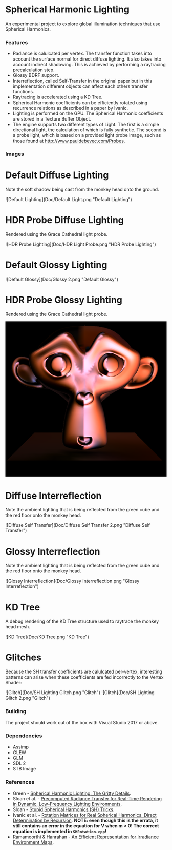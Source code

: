 # Spherical Harmonic Lighting

An experimental project to explore global illumination techniques that use Spherical Harmonics.

### Features
* Radiance is calulcated per vertex. The transfer function takes into account the surface normal for direct diffuse lighting. It also takes into account indirect shadowing. This is achieved by performing a raytracing precalculation step.
* Glossy BDRF support.
* Interreflection, called Self-Transfer in the original paper but in this implementation different objects can affect each others transfer functions.
* Raytracing is accelerated using a KD Tree.
* Spherical Harmonic coefficients can be efficiently rotated using recurrence relations as described in a paper by Ivanic.
* Lighting is performed on the GPU. The Spherical Harmonic coefficients are stored in a Texture Buffer Object.
* The engine supports two different types of Light. The first is a simple directional light, the calculation of which is fully synthetic. The second is a probe light, which is based on a provided light probe image, such as those found at <http://www.pauldebevec.com/Probes>.

### Images

# Default Diffuse Lighting
Note the soft shadow being cast from the monkey head onto the ground.

![Default Lighting](Doc/Default Light.png "Default Lighting")

# HDR Probe Diffuse Lighting
Rendered using the Grace Cathedral light probe.

![HDR Probe Lighting](Doc/HDR Light Probe.png "HDR Probe Lighting")

# Default Glossy Lighting

![Default Glossy](Doc/Glossy 2.png "Default Glossy")

# HDR Probe Glossy Lighting
Rendered using the Grace Cathedral light probe.

![HDR Probe Glossy](Doc/Glossy.png "HDR Probe Glossy")

# Diffuse Interreflection
Note the ambient lighting that is being reflected from the green cube and the red floor onto the monkey head.

![Diffuse Self Transfer](Doc/Diffuse Self Transfer 2.png "Diffuse Self Transfer")

# Glossy Interreflection
Note the ambient lighting that is being reflected from the green cube and the red floor onto the monkey head.

![Glossy Interreflection](Doc/Glossy Interreflection.png "Glossy Interreflection")

# KD Tree
A debug rendering of the KD Tree structure used to raytrace the monkey head mesh.

![KD Tree](Doc/KD Tree.png "KD Tree")

# Glitches
Because the SH transfer coefficients are calulcated per-vertex, interesting patterns can arise when these coefficients are fed incorrectly to the Vertex Shader:

![Glitch](Doc/SH Lighting Glitch.png "Glitch")
![Glitch](Doc/SH Lighting Glitch 2.png "Glitch")

### Building
The project should work out of the box with Visual Studio 2017 or above.

### Dependencies
* Assimp
* GLEW
* GLM
* SDL 2
* STB Image

### References
* Green - [Spherical Harmonic Lighting: The Gritty Details](http://silviojemma.com/public/papers/lighting/spherical-harmonic-lighting.pdf).
* Sloan et al. - [Precomputed Radiance Transfer for Real-Time Rendering in Dynamic, Low-Frequency Lighting Environments](https://sites.fas.harvard.edu/~cs278/papers/prt.pdf).
* Sloan - [Stupid Spherical Harmonics (SH) Tricks](http://www.ppsloan.org/publications/StupidSH36.pdf).
* Ivanic et al. - [Rotation Matrices
for Real Spherical Harmonics. Direct Determination by Recursion](https://pubs.acs.org/doi/pdfplus/10.1021/jp9833350). **NOTE: even though this is the errata, it still contains an error in the equation for V when m < 0! The correct equation is implemented in `SHRotation.cpp`!**
* Ramamoorthi & Hanrahan - [An Efficient Representation for Irradiance Environment Maps](https://cseweb.ucsd.edu/~ravir/papers/envmap/envmap.pdf).
